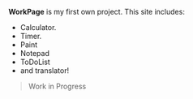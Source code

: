 **WorkPage** is my first own project. This site includes:
* Calculator.
* Timer.
* Paint
* Notepad
* ToDoList
* and translator!
> Work in Progress